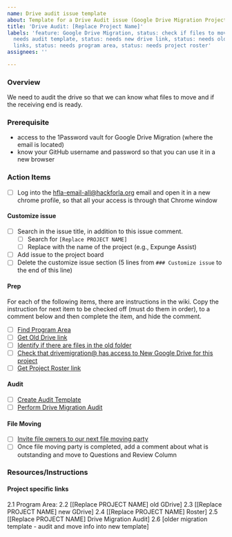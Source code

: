 ```yaml
---
name: Drive audit issue template
about: Template for a Drive Audit issue (Google Drive Migration Project)
title: 'Drive Audit: [Replace Project Name]'
labels: 'feature: Google Drive Migration, status: check if files to move, status:
  needs audit template, status: needs new drive link, status: needs old drive folder
  links, status: needs program area, status: needs project roster'
assignees: ''

---
```


### Overview
We need to audit the drive so that we can know what files to move and if the receiving end is ready.

### Prerequisite
-  access to the 1Password vault for Google Drive Migration (where the email is located)
- know your GitHub username and password so that you can use it in a new browser

### Action Items
- [ ] Log into the hfla-email-all@hackforla.org email and open it in a new chrome profile, so that all your access is through that Chrome window

#### Customize issue
- [ ] Search in the issue title, in addition to this issue comment. 
   - [ ] Search for `[Replace PROJECT NAME]`
   - [ ] Replace with the name of the project (e.g., Expunge Assist)
- [ ] Add issue to the project board
- [ ] Delete the customize issue section (5 lines from ```### Customize issue``` to the end of this line)

#### Prep
For each of the following items, there are instructions in the wiki.  Copy the instruction for next item to be checked off (must do them in order), to a comment below and then complete the item, and hide the comment. 
- [ ] [Find Program Area](https://github.com/hackforla/google-drive-migration/wiki/find-program-area)
- [ ] [Get Old Drive link](https://github.com/hackforla/google-drive-migration/wiki/get-old-drive-link)
- [ ] [Identify if there are files in the old folder](https://github.com/hackforla/google-drive-migration/wiki/are-there-files-to-move)
- [ ] [Check that drivemigration@ has access to New Google Drive for this project](https://github.com/hackforla/google-drive-migration/wiki/get-access-to-teams-new-google-drive)
- [ ] [Get Project Roster link](https://github.com/hackforla/google-drive-migration/wiki/get-project-roster)

#### Audit
- [ ] [Create Audit Template](https://github.com/hackforla/google-drive-migration/wiki/create-audit-template)
- [ ] [Perform Drive Migration Audit](https://github.com/hackforla/google-drive-migration/wiki/perform-drive-migration-audit)

#### File Moving
- [ ] [Invite file owners to our next file moving party](https://github.com/hackforla/google-drive-migration/wiki/invite-owners-to-move-files)
- [ ] Once file moving party is completed, add a comment about what is outstanding and move to Questions and Review Column

### Resources/Instructions
#### Project specific links
2.1 Program Area: 
2.2 [[Replace PROJECT NAME] old GDrive]
2.3 [[Replace PROJECT NAME] new GDrive]
2.4 [[Replace PROJECT NAME] Roster]
2.5 [[Replace PROJECT NAME] Drive Migration Audit]
2.6 [older migration template - audit and move info into new template]
